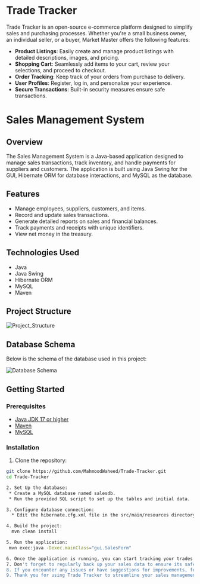 # Trade Tracker

Trade Tracker is an open-source e-commerce platform designed to simplify sales and purchasing processes. Whether you're a small business owner, an individual seller, or a buyer, Market Master offers the following features:

- **Product Listings**: Easily create and manage product listings with detailed descriptions, images, and pricing.
- **Shopping Cart**: Seamlessly add items to your cart, review your selections, and proceed to checkout.
- **Order Tracking**: Keep track of your orders from purchase to delivery.
- **User Profiles**: Register, log in, and personalize your experience.
- **Secure Transactions**: Built-in security measures ensure safe transactions.

# Sales Management System

## Overview

The Sales Management System is a Java-based application designed to manage sales transactions, track inventory, and handle payments for suppliers and customers. The application is built using Java Swing for the GUI, Hibernate ORM for database interactions, and MySQL as the database.

## Features

- Manage employees, suppliers, customers, and items.
- Record and update sales transactions.
- Generate detailed reports on sales and financial balances.
- Track payments and receipts with unique identifiers.
- View net money in the treasury.

## Technologies Used

- Java
- Java Swing
- Hibernate ORM
- MySQL
- Maven

## Project Structure
![Project_Structure](https://github.com/user-attachments/assets/a7db3f53-ac60-4d5a-b399-c212d1535ed4)


## Database Schema

Below is the schema of the database used in this project:


![Database Schema](https://github.com/user-attachments/assets/89ea83ed-a574-48d3-a123-17564f3f1f62)

## Getting Started

### Prerequisites

- [Java JDK 17 or higher](https://www.oracle.com/java/technologies/javase/jdk17-archive-downloads.html)
- [Maven](https://maven.apache.org/download.cgi)
- [MySQL](https://dev.mysql.com/downloads/mysql/)

### Installation

1. Clone the repository:

```sh
git clone https://github.com/MahmoodWaheed/Trade-Tracker.git
cd Trade-Tracker

2. Set Up the database:
 * Create a MySQL database named salesdb.
 * Run the provided SQL script to set up the tables and initial data.

3. Configure database connection:
  * Edit the hibernate.cfg.xml file in the src/main/resources directory to match your MySQL database configuration.

4. Build the project:
  mvn clean install

5. Run the application:
 mvn exec:java -Dexec.mainClass="gui.SalesForm"

6. Once the application is running, you can start tracking your trades and managing sales efficiently. Navigate through the user-friendly interface of the SalesForm to input, view, and update sales information.  
7. Don't forget to regularly back up your sales data to ensure its safety and integrity. You can export reports and analyze your sales performance for better decision-making.  
8. If you encounter any issues or have suggestions for improvements, feel free to contribute to the project on GitHub or reach out to the developer MahmoodWaheed for support.  
9. Thank you for using Trade Tracker to streamline your sales management processes. Happy tracking!


